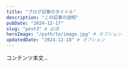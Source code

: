 ```yaml
---
title: "ブログ記事のタイトル"
description: "この記事の説明"
pubDate: "2024-12-17"
slug: "post3" # 必須
heroImage: "/path/to/image.jpg" # オプション
updatedDate: "2024-12-18" # オプション
---
```


コンテンツ本文...

